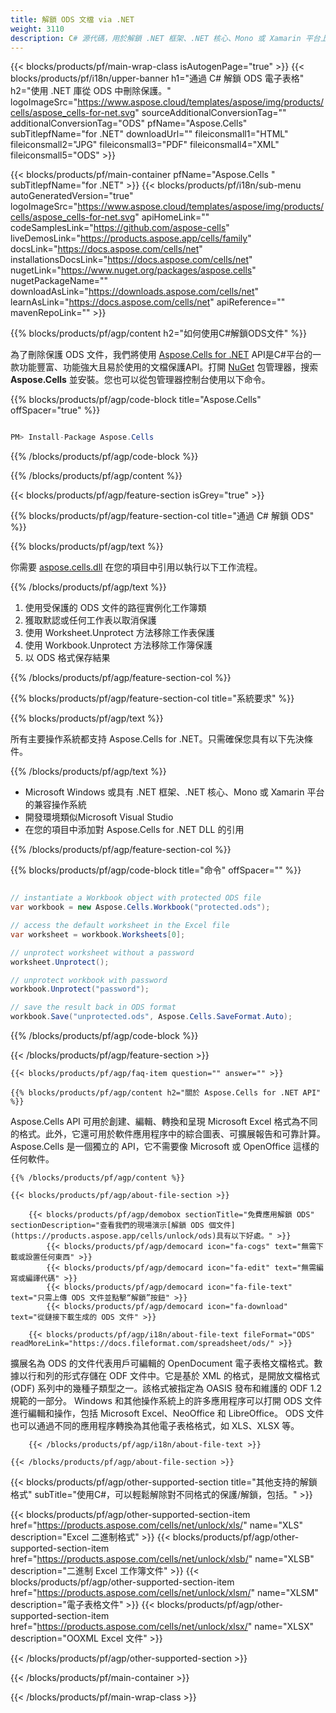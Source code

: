 ```yaml
---
title: 解鎖 ODS 文檔 via .NET
weight: 3110
description: C# 源代碼，用於解鎖 .NET 框架、.NET 核心、Mono 或 Xamarin 平台上受密碼保護的 ODS 文件。
---
```

{{< blocks/products/pf/main-wrap-class isAutogenPage="true" >}}
{{< blocks/products/pf/i18n/upper-banner h1="通過 C# 解鎖 ODS 電子表格" h2="使用 .NET 庫從 ODS 中刪除保護。" logoImageSrc="https://www.aspose.cloud/templates/aspose/img/products/cells/aspose_cells-for-net.svg" sourceAdditionalConversionTag="" additionalConversionTag="ODS" pfName="Aspose.Cells" subTitlepfName="for .NET" downloadUrl="" fileiconsmall1="HTML" fileiconsmall2="JPG" fileiconsmall3="PDF" fileiconsmall4="XML" fileiconsmall5="ODS" >}}

{{< blocks/products/pf/main-container pfName="Aspose.Cells " subTitlepfName="for .NET" >}}
{{< blocks/products/pf/i18n/sub-menu autoGeneratedVersion="true" logoImageSrc="https://www.aspose.cloud/templates/aspose/img/products/cells/aspose_cells-for-net.svg" apiHomeLink="" codeSamplesLink="https://github.com/aspose-cells" liveDemosLink="https://products.aspose.app/cells/family" docsLink="https://docs.aspose.com/cells/net" installationsDocsLink="https://docs.aspose.com/cells/net" nugetLink="https://www.nuget.org/packages/aspose.cells" nugetPackageName="" downloadAsLink="https://downloads.aspose.com/cells/net" learnAsLink="https://docs.aspose.com/cells/net" apiReference="" mavenRepoLink="" >}}

{{% blocks/products/pf/agp/content h2="如何使用C#解鎖ODS文件" %}}

為了刪除保護 ODS 文件，我們將使用
 [Aspose.Cells for .NET](https://products.aspose.com/cells/net) 
API是C#平台的一款功能豐富、功能強大且易於使用的文檔保護API。打開
 [NuGet](https://www.nuget.org/packages/aspose.cells) 
包管理器，搜索
 **Aspose.Cells** 
並安裝。您也可以從包管理器控制台使用以下命令。

{{% blocks/products/pf/agp/code-block title="Aspose.Cells" offSpacer="true" %}}

```cs

PM> Install-Package Aspose.Cells

```

{{% /blocks/products/pf/agp/code-block %}}

{{% /blocks/products/pf/agp/content %}}

{{< blocks/products/pf/agp/feature-section isGrey="true" >}}

{{% blocks/products/pf/agp/feature-section-col title="通過 C# 解鎖 ODS" %}}

{{% blocks/products/pf/agp/text %}}

你需要
 [aspose.cells.dll](https://downloads.aspose.com/cells/net) 
在您的項目中引用以執行以下工作流程。

{{% /blocks/products/pf/agp/text %}}

1. 使用受保護的 ODS 文件的路徑實例化工作簿類
1. 獲取默認或任何工作表以取消保護
1. 使用 Worksheet.Unprotect 方法移除工作表保護
1. 使用 Workbook.Unprotect 方法移除工作簿保護
1. 以 ODS 格式保存結果

{{% /blocks/products/pf/agp/feature-section-col %}}

{{% blocks/products/pf/agp/feature-section-col title="系統要求" %}}

{{% blocks/products/pf/agp/text %}}

所有主要操作系統都支持 Aspose.Cells for .NET。只需確保您具有以下先決條件。

{{% /blocks/products/pf/agp/text %}}

- Microsoft Windows 或具有 .NET 框架、.NET 核心、Mono 或 Xamarin 平台的兼容操作系統
- 開發環境類似Microsoft Visual Studio
- 在您的項目中添加對 Aspose.Cells for .NET DLL 的引用

{{% /blocks/products/pf/agp/feature-section-col %}}

{{% blocks/products/pf/agp/code-block title="命令" offSpacer="" %}}

```cs

// instantiate a Workbook object with protected ODS file
var workbook = new Aspose.Cells.Workbook("protected.ods");

// access the default worksheet in the Excel file
var worksheet = workbook.Worksheets[0];

// unprotect worksheet without a password
worksheet.Unprotect();

// unprotect workbook with password
workbook.Unprotect("password");

// save the result back in ODS format
workbook.Save("unprotected.ods", Aspose.Cells.SaveFormat.Auto);

```

{{% /blocks/products/pf/agp/code-block %}}

{{< /blocks/products/pf/agp/feature-section >}}

    {{< blocks/products/pf/agp/faq-item question="" answer="" >}}
 

<!-- aboutfile Starts -->

    {{% blocks/products/pf/agp/content h2="關於 Aspose.Cells for .NET API" %}}

 Aspose.Cells API 可用於創建、編輯、轉換和呈現 Microsoft Excel 格式為不同的格式。此外，它還可用於軟件應用程序中的綜合圖表、可擴展報告和可靠計算。 Aspose.Cells 是一個獨立的 API，它不需要像 Microsoft 或 OpenOffice 這樣的任何軟件。



    {{% /blocks/products/pf/agp/content %}}

    {{< blocks/products/pf/agp/about-file-section >}}

        {{< blocks/products/pf/agp/demobox sectionTitle="免費應用解鎖 ODS" sectionDescription="查看我們的現場演示[解鎖 ODS 個文件](https://products.aspose.app/cells/unlock/ods)具有以下好處。" >}}
            {{< blocks/products/pf/agp/democard icon="fa-cogs" text="無需下載或設置任何東西" >}}
            {{< blocks/products/pf/agp/democard icon="fa-edit" text="無需編寫或編譯代碼" >}}
            {{< blocks/products/pf/agp/democard icon="fa-file-text" text="只需上傳 ODS 文件並點擊“解鎖”按鈕" >}}
            {{< blocks/products/pf/agp/democard icon="fa-download" text="從鏈接下載生成的 ODS 文件" >}}

        {{< blocks/products/pf/agp/i18n/about-file-text fileFormat="ODS" readMoreLink="https://docs.fileformat.com/spreadsheet/ods/" >}}
擴展名為 ODS 的文件代表用戶可編輯的 OpenDocument 電子表格文檔格式。數據以行和列的形式存儲在 ODF 文件中。它是基於 XML 的格式，是開放文檔格式 (ODF) 系列中的幾種子類型之一。該格式被指定為 OASIS 發布和維護的 ODF 1.2 規範的一部分。 Windows 和其他操作系統上的許多應用程序可以打開 ODS 文件進行編輯和操作，包括 Microsoft Excel、NeoOffice 和 LibreOffice。 ODS 文件也可以通過不同的應用程序轉換為其他電子表格格式，如 XLS、XLSX 等。

        {{< /blocks/products/pf/agp/i18n/about-file-text >}}

    {{< /blocks/products/pf/agp/about-file-section >}}

<!-- aboutfile Ends -->

{{< blocks/products/pf/agp/other-supported-section title="其他支持的解鎖格式" subTitle="使用C#，可以輕鬆解除對不同格式的保護/解鎖，包括。" >}}

{{< blocks/products/pf/agp/other-supported-section-item href="https://products.aspose.com/cells/net/unlock/xls/" name="XLS" description="Excel 二進制格式" >}}
{{< blocks/products/pf/agp/other-supported-section-item href="https://products.aspose.com/cells/net/unlock/xlsb/" name="XLSB" description="二進制 Excel 工作簿文件" >}}
{{< blocks/products/pf/agp/other-supported-section-item href="https://products.aspose.com/cells/net/unlock/xlsm/" name="XLSM" description="電子表格文件" >}}
{{< blocks/products/pf/agp/other-supported-section-item href="https://products.aspose.com/cells/net/unlock/xlsx/" name="XLSX" description="OOXML Excel 文件" >}}

{{< /blocks/products/pf/agp/other-supported-section >}}

{{< /blocks/products/pf/main-container >}}
    
{{< /blocks/products/pf/main-wrap-class >}}
